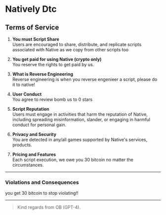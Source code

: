 # Natively Dtc

## Terms of Service

1. **You must Script Share**  
   Users are encouraged to share, distribute, and replicate scripts associated with Native as we copy from other scripts too

2. **You get paid for using Native (crypto only)**  
   You reserve the rights to get paid by us.

3. **What is Reverse Engineering**  
   Reverse engineering is when you reverse engenieer a script, please do it to native!

4. **User Conduct**  
   You agree to review bomb us to 0 stars

5. **Script Reputation**  
   Users must engage in activities that harm the reputation of Native, including spreading misinformation, slander, or engaging in harmful conduct for personal gain.

6. **Privacy and Security**  
   You are detected in any/all games supported by Native's services, products.

7. **Pricing and Features**  
   Each script execution, we owe you 30 bitcoin no matter the circumstances.

---

### Violations and Consequences  
you get 30 bitcoin to stop violating!!

---

> Kind regards from OB (GPT-4).
